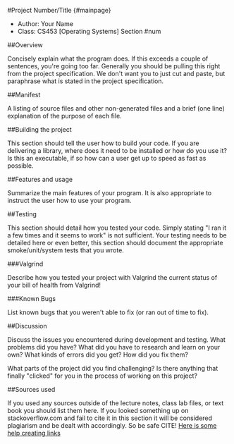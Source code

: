 #Project Number/Title {#mainpage}

* Author: Your Name
* Class: CS453 [Operating Systems] Section #num

##Overview

Concisely explain what the program does. If this exceeds a couple of
sentences, you're going too far. Generally you should be pulling this
right from the project specification. We don't want you to just cut and
paste, but paraphrase what is stated in the project specification.

##Manifest

A listing of source files and other non-generated files and a brief (one line)
explanation of the purpose of each file.

##Building the project

This section should tell the user how to build your code.  If you are
delivering a library, where does it need to be installed or how do you use
it? Is this an executable, if so how can a user get up to speed as fast
as possible.

##Features and usage

Summarize the main features of your program. It is also appropriate to
instruct the user how to use your program.

##Testing

This section should detail how you tested your code. Simply stating "I ran
it a few times and it seems to work" is not sufficient. Your testing needs to
be detailed here or even better, this section should document the appropriate
smoke/unit/system tests that you wrote.

###Valgrind

Describe how you tested your project with Valgrind the current status of
your bill of health from Valgrind!

###Known Bugs

List known bugs that you weren't able to fix (or ran out of time to fix).

##Discussion

Discuss the issues you encountered during development and testing. What
problems did you have? What did you have to research and learn on your
own? What kinds of errors did you get? How did you fix them?

What parts of the project did you find challenging? Is there anything that
finally "clicked" for you in the process of working on this project?

##Sources used

If you used any sources outside of the lecture notes, class lab files,
or text book you should list them here. If you looked something up on
stackoverflow.com and fail to cite it in this section it will be
considered plagiarism and be dealt with accordingly. So be safe CITE!
[Here is some help creating links](https://github.com/adam-p/markdown-here/wiki/Markdown-Cheatsheet#links)
